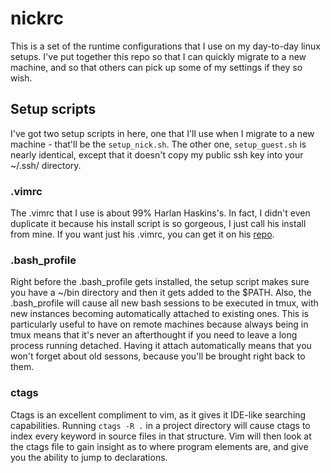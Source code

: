 # nickrc

This is a set of the runtime configurations that I use on my day-to-day
linux setups. I've put together this repo so that I can quickly migrate
to a new machine, and so that others can pick up some of my settings if
they so wish.

## Setup scripts

I've got two setup scripts in here, one that I'll use when I migrate to
a new machine - that'll be the `setup_nick.sh`. The other one,
`setup_guest.sh` is nearly identical, except that it doesn't copy my
public ssh key into your ~/.ssh/ directory.

### .vimrc

The .vimrc that I use is about 99% Harlan Haskins's. In fact, I didn't
even duplicate it because his install script is so gorgeous, I just call
his install from mine. If you want just his .vimrc, you can get it on his
[repo](https://github.com/harlanhaskins/harlan-vimrc).

### .bash_profile

Right before the .bash_profile gets installed, the setup script makes sure
you have a ~/bin directory and then it gets added to the $PATH. Also,
the .bash_profile will cause all new bash sessions to be executed in tmux,
with new instances becoming automatically attached to existing ones.
This is particularly useful to have on remote machines because always being
in tmux means that it's never an afterthought if you need to leave a long
process running detached.  Having it attach automatically means that you
won't forget about old sessons, because you'll be brought right back to them.

### ctags

Ctags is an excellent compliment to vim, as it gives it IDE-like searching
capabilities. Running `ctags -R .` in a project directory will cause ctags
to index every keyword in source files in that structure. Vim will then
look at the ctags file to gain insight as to where program elements are,
and give you the ability to jump to declarations.
